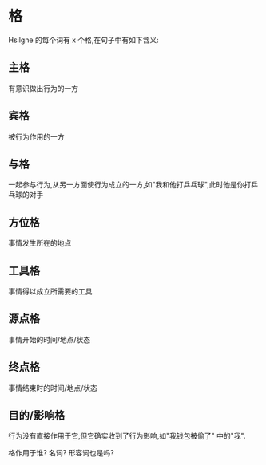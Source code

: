 # 格

<!-- 菲尔墨在1996年认为命题中需用的格包括6种：
（1）施事格，（2）工具格，（3）承受格，（4）使成格，（5）方位格，（6）客体格。
后来，他在语言分析时又加了一些格：
（7）受益格，（8）源点格，（9）终点格，（10）伴随格。 -->
Hsilgne 的每个词有 x 个格,在句子中有如下含义:

## 主格
有意识做出行为的一方
## 宾格
被行为作用的一方
## 与格
一起参与行为,从另一方面使行为成立的一方,如"我和他打乒乓球",此时他是你打乒乓球的对手
## 方位格
事情发生所在的地点
## 工具格
事情得以成立所需要的工具
## 源点格
事情开始的时间/地点/状态
## 终点格
事情结束时的时间/地点/状态
## 目的/影响格
行为没有直接作用于它,但它确实收到了行为影响,如"我钱包被偷了" 中的"我".

格作用于谁? 名词? 形容词也是吗?